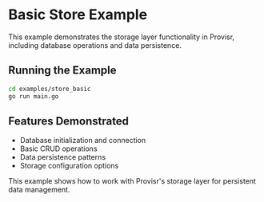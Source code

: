# Basic Store Example

This example demonstrates the storage layer functionality in Provisr, including database operations and data persistence.

## Running the Example

```bash
cd examples/store_basic
go run main.go
```

## Features Demonstrated

- Database initialization and connection
- Basic CRUD operations
- Data persistence patterns
- Storage configuration options

This example shows how to work with Provisr's storage layer for persistent data management.